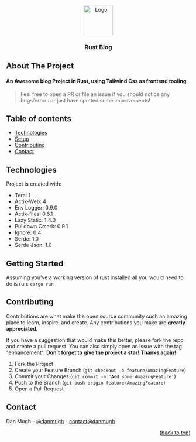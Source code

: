 <!-- PROJECT LOGO -->
<br />
<div align="center">
  <a href="https://github.com/mbvisti/awesome-blog">
    <img src="https://raw.githubusercontent.com/nabijaczleweli/termimage/master/assets/rust-logo-truecolor.png" alt="Logo" width="80" height="80">
  </a>

<h3 align="center">Rust Blog</h3>
</div>

## About The Project

#### An Awesome blog Project in Rust, using Tailwind Css as frontend tooling

> Feel free to open a PR or file an issue if you should notice any bugs/errors or just have spotted some improvements!

## Table of contents
* [Technologies](#technologies)
* [Setup](#getting-started)
* [Contributing](#contributing)
* [Contact](#contact)

## Technologies
Project is created with:
* Tera: 1
* Actix-Web: 4
* Env Logger: 0.9.0
* Actix-files: 0.6.1
* Lazy Static: 1.4.0
* Pulldown Cmark: 0.9.1
* Ignore: 0.4
* Serde: 1.0
* Serde Json: 1.0

## Getting Started

Assuming you've a working version of rust installed all you would need to do is run: `cargo run`

## Contributing

Contributions are what make the open source community such an amazing place to learn, inspire, and create. Any contributions you make are **greatly appreciated.**

If you have a suggestion that would make this better, please fork the repo and create a pull request. You can also simply open an issue with the tag "enhancement". **Don't forget to give the project a star! Thanks again!**

1. Fork the Project
2. Create your Feature Branch (`git checkout -b feature/AmazingFeature`)
3. Commit your Changes (`git commit -m 'Add some AmazingFeature'`)
4. Push to the Branch (`git push origin feature/AmazingFeature`)
5. Open a Pull Request

## Contact

Dan Mugh - [@danmugh](https://twitter.com/danmugh) - [contact@danmugh](https://mail.google.com/mail/u/0/?fs=1&tf=cm&source=mailto&to=+contact@danmugh.com)

<p align="right">(<a href="#readme-top">back to top</a>)</p>